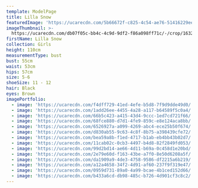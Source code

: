 ```yaml
---
template: ModelPage
title: Lilla Snow
featuredImage: 'https://ucarecdn.com/5b66672f-c825-4c54-ae76-51416229ee46/'
imageThumbnail: >-
  https://ucarecdn.com/db07f05c-bb4c-4c9d-9df2-f86a098ff71c/-/crop/1632x2091/0,27/-/preview/
firstName: Lilla Snow
collection: Girls
height: 110cm
measurementType: bust
bust: 55cm
waist: 53cm
hips: 57cm
size: 5-6
shoeSize: 11 - 12
hair: Black
eyes: Brown
imagePortfolio:
  - image: 'https://ucarecdn.com/f4dff729-41ed-4efe-b5d8-7f9d9dde49d0/'
  - image: 'https://ucarecdn.com/1add26ee-4455-4a28-a117-b64589f5c0a4/'
  - image: 'https://ucarecdn.com/66b5c423-a415-43d4-9ccc-1ed7cd721f66/'
  - image: 'https://ucarecdn.com/68fce880-d7d1-4fe9-859c-e8e124aca8bb/'
  - image: 'https://ucarecdn.com/6526927a-a099-4269-abc4-ece25b50f674/'
  - image: 'https://ucarecdn.com/d830ab55-9c63-4c8f-8b75-a398439cfe72/'
  - image: 'https://ucarecdn.com/bea59a8b-f1ed-4717-b1ab-eb4bb43b02d7/'
  - image: 'https://ucarecdn.com/11cab02c-0cb3-4497-b4d8-82f2849fd053/'
  - image: 'https://ucarecdn.com/99d2bd14-ae66-4d11-b69a-0c458d1e20bd/'
  - image: 'https://ucarecdn.com/2e79e60d-f163-43be-a7f0-8e50d6208a5f/'
  - image: 'https://ucarecdn.com/da1909a9-4de3-4758-9586-df2215a6b219/'
  - image: 'https://ucarecdn.com/a12a4658-34f2-4d91-af60-237f9f319e47/'
  - image: 'https://ucarecdn.com/0959d731-89a0-4a99-bcae-4b1ced152d66/'
  - image: 'https://ucarecdn.com/b433a6cd-db98-485c-b726-4d901cf3c8c2/'
---
```


